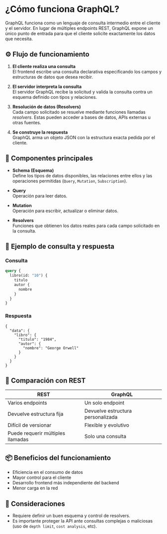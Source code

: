 # ¿Cómo funciona GraphQL?

GraphQL funciona como un lenguaje de consulta intermedio entre el cliente y el servidor. En lugar de múltiples endpoints REST, GraphQL expone un único punto de entrada para que el cliente solicite exactamente los datos que necesita.

## ⚙️ Flujo de funcionamiento

1. **El cliente realiza una consulta**  
   El frontend escribe una consulta declarativa especificando los campos y estructuras de datos que desea recibir.

2. **El servidor interpreta la consulta**  
   El servidor GraphQL recibe la solicitud y valida la consulta contra un esquema definido con tipos y relaciones.

3. **Resolución de datos (Resolvers)**  
   Cada campo solicitado se resuelve mediante funciones llamadas *resolvers*. Estas pueden acceder a bases de datos, APIs externas u otras fuentes.

4. **Se construye la respuesta**  
   GraphQL arma un objeto JSON con la estructura exacta pedida por el cliente.

## 🧱 Componentes principales

- **Schema (Esquema)**  
  Define los tipos de datos disponibles, las relaciones entre ellos y las operaciones permitidas (`Query`, `Mutation`, `Subscription`).

- **Query**  
  Operación para leer datos.

- **Mutation**  
  Operación para escribir, actualizar o eliminar datos.

- **Resolvers**  
  Funciones que obtienen los datos reales para cada campo solicitado en la consulta.

## 🧪 Ejemplo de consulta y respuesta

### Consulta

```graphql
query {
  libro(id: "10") {
    titulo
    autor {
      nombre
    }
  }
}
```
### Respuesta

```
{
  "data": {
    "libro": {
      "titulo": "1984",
      "autor": {
        "nombre": "George Orwell"
      }
    }
  }
}
```
## 🔁 Comparación con REST

| REST                             | GraphQL                            |
|----------------------------------|-------------------------------------|
| Varios endpoints                 | Un solo endpoint                    |
| Devuelve estructura fija         | Devuelve estructura personalizada   |
| Difícil de versionar             | Flexible y evolutivo                |
| Puede requerir múltiples llamadas| Solo una consulta                   |

## 📦 Beneficios del funcionamiento

- Eficiencia en el consumo de datos
- Mayor control para el cliente
- Desarrollo frontend más independiente del backend
- Menor carga en la red

## 🚧 Consideraciones

- Requiere definir un buen esquema y control de resolvers.
- Es importante proteger la API ante consultas complejas o maliciosas (uso de `depth limit`, `cost analysis`, etc).

